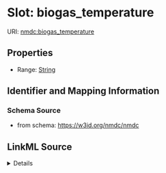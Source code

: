 # Slot: biogas_temperature

URI: [nmdc:biogas_temperature](https://w3id.org/nmdc/biogas_temperature)



<!-- no inheritance hierarchy -->







## Properties

* Range: [String](String.md)





## Identifier and Mapping Information







### Schema Source


* from schema: https://w3id.org/nmdc/nmdc




## LinkML Source

<details>
```yaml
name: biogas_temperature
from_schema: https://w3id.org/nmdc/nmdc
rank: 1000
alias: biogas_temperature
range: string

```
</details>